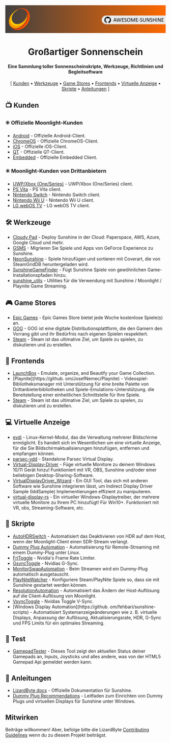 <!--lint disable awesome-heading awesome-toc double-link-->

<div align="center">
  <img src="/assets/banner.png" />
  <h1 align="center">Großartiger Sonnenschein</h1>
  <h4 align="center">Eine Sammlung toller Sonnenscheinskripte, Werkzeuge, Richtlinien und Begleitsoftware</h4>
</div>

<div align="center">
[
  <a href="#-kunden">Kunden</a> •
  <a href="#%EF%B8%8F-werkzeuge">Werkzeuge</a> •
  <a href="#-game-stores">Game Stores</a> •
  <a href="#-frontends">Frontends</a> •
  <a href="#-virtuelle-anzeige">Virtuelle Anzeige</a> •
  <a href="#-skripte">Skripte</a> •
  <a href="#-anleitungen">Anleitungen</a>
]
</div>

## 📺 Kunden

### ✳️ Offizielle Moonlight-Kunden

- [Android](https://github.com/moonlight-stream/moonlight-android) - Offizielle Android-Client.
- [ChromeOS](https://github.com/moonlight-stream/moonlight-chrome) - Offizielle ChromeOS-Client.
- [iOS](https://github.com/moonlight-stream/moonlight-ios) - Offizielle iOS-Client.
- [QT](https://github.com/moonlight-stream/moonlight-qt) - Offizielle QT-Client.
- [Embedded](https://github.com/moonlight-stream/moonlight-embedded) - Offizielle Embedded Client.

### ✴️ Moonlight-Kunden von Drittanbietern

- [UWP/Xbox (One/Series)](https://github.com/TheElixZammuto/moonlight-xbox) - UWP/Xbox (One/Series) client.
- [PS Vita](https://github.com/xyzz/vita-moonlight) - PS Vita client.
- [Nintendo Switch](https://github.com/XITRIX/Moonlight-Switch) - Nintendo Switch client.
- [Nintendo Wii U](https://github.com/GaryOderNichts/moonlight-wiiu) - Nintendo Wii U client.
- [LG webOS TV](https://github.com/mariotaku/moonlight-tv) - LG webOS TV client.

## 🛠️ Werkzeuge

- [Cloudy Pad](https://github.com/PierreBeucher/cloudypad) - Deploy Sunshine in der Cloud: Paperspace, AWS, Azure, Google Cloud und mehr.
- [GSMS](https://github.com/LizardByte/GSMS) - Migrieren Sie Spiele und Apps von GeForce Experience zu Sunshine.
- [NeonSunshine](https://github.com/NeonLightning/NeonSunshine) - Spiele hinzufügen und sortieren mit Coverart, die von SteamGridDB heruntergeladen wird.
- [SunshineGameFinder](https://github.com/JMTK/SunshineGameFinder) - Fügt Sunshine Spiele von gewöhnlichen Game-Installationspfaden hinzu.
- [sunshine_utils](https://github.com/designer-living/sunshine_utils) - Utilities für die Verwendung mit Sunshine / Moonlight / Playnite Game Streaming.

## 🎮 Game Stores

- [Epic Games](https://www.epicgames.com) - Epic Games Store bietet jede Woche kostenlose Spiele(s) an.
- [GOG](https://www.gog.com) - GOG ist eine digitale Distributionsplattform, die den Gamern den Vorrang gibt und ihr Bedürfnis nach eigenen Spielen respektiert.
- [Steam](https://store.steampowered.com) - Steam ist das ultimative Ziel, um Spiele zu spielen, zu diskutieren und zu erstellen.

## 💠 Frontends

- [LaunchBox](https://www.launchbox-app.com/) - Emulate, organize, and Beautify your Game Collection.
- [Playnite](https://github. om/JosefNemec/Playnite) - Videospiel-Bibliotheksmanager mit Unterstützung für eine breite Palette von Drittanbieterbibliotheken und Spiele-Emulations-Unterstützung. die Bereitstellung einer einheitlichen Schnittstelle für Ihre Spiele.
- [Steam](https://store.steampowered.com) - Steam ist das ultimative Ziel, um Spiele zu spielen, zu diskutieren und zu erstellen.

## 💻 Virtuelle Anzeige

- [evdi](https://github.com/DisplayLink/evdi) - Linux-Kernel-Modul, das die Verwaltung mehrerer Bildschirme ermöglicht. Es handelt sich im Wesentlichen um eine virtuelle Anzeige, für die Sie Bildschirmaktualisierungen hinzufügen, entfernen und empfangen können.
- [parsec-vdd](https://github.com/nomi-san/parsec-vdd) - Standalone Parsec Virtual Display.
- [Virtual-Display-Driver](https://github.com/itsmikethetech/Virtual-Display-Driver) - Füge virtuelle Monitore zu deinem Windows 10/11 Gerät hinzu! Funktioniert mit VR, OBS, Sunshine und/oder einer beliebigen Desktop-Sharing-Software.
- [VirtualDisplayDriver_Wizard](https://github.com/sofmeright/VirtualDisplayDriver_Wizard) - Ein GUI Tool, das sich mit anderen Software wie Sunshine integrieren lässt, um Indirect Display Driver Sample (IddSample) Implementierungen effizient zu manipulieren.
- [virtual-display-rs](https://github.com/MolotovCherry/virtual-display-rs) - Ein virtueller Windows-Displaytreiber, der mehrere virtuelle Monitore zu Ihrem PC hinzufügt! Für Win10+. Funktioniert mit VR, obs, Streaming-Software, etc.

## 📜 Skripte

- [AutoHDRSwitch](https://github.com/Nonary/AutoHDRSwitch) - Automatisiert das Deaktivieren von HDR auf dem Host, wenn der Moonlight-Client einen SDR-Stream verlangt.
- [Dummy Plug Automation](https://github.com/XenHat/dummy-plug-automation) - Automatisierung für Remote-Streaming mit einem Dummy-Plug unter Linux.
- [FrlToggle](https://github.com/FrogTheFrog/frl-toggle) - Nvidia's Frame Rate Limiter.
- [GsyncToggle](https://github.com/FrogTheFrog/gsync-toggle) - Nvidias G-Sync.
- [MonitorSwapAutomation](https://github.com/Nonary/MonitorSwapAutomation) - Beim Streamen wird ein Dummy-Plug automatisch ausgetauscht.
- [PlayNiteWatcher](https://github.com/Nonary/PlayNiteWatcher) - Konfiguriere Steam/PlayNite Spiele so, dass sie mit Sunshine gestartet werden können.
- [ResolutionAutomation](https://github.com/Nonary/ResolutionAutomation) - Automatisiert das Ändern der Host-Auflösung auf die Client-Auflösung von Moonlight.
- [VsyncToggle](https://github.com/xanderfrangos/vsync-toggle) - Nvidias Toggle V-Sync.
- [Windows Display Automation](https://github. om/fehbari/sunshine-scripts) - Automatisiert Systemanzeigeänderungen wie z. B. virtuelle Displays, Anpassung der Auflösung, Aktualisierungsrate, HDR, G-Sync und FPS Limits für ein optimales Streaming.

## 🧪 Test

- [GamepadTester](https://hardwaretester.com/gamepad) - Dieses Tool zeigt den aktuellen Status deiner Gamepads an, Inputs, Joysticks und alles andere, was von der HTML5 Gamepad Api gemeldet werden kann.

## 📓 Anleitungen

- [LizardByte docs](https://docs.lizardbyte.dev/projects/sunshine) - Offizielle Dokumentation für Sunshine.
- [Dummy Plug Recommendations](https://github.com/Nonary/documentation/wiki/DummyPlugs) - Leitfaden zum Einrichten von Dummy Plugs und virtuellen Displays für Sunshine unter Windows.

## Mitwirken

Beiträge willkommen! Aber, befolge bitte die LizardByte
[Contributing Guidelines](https://docs.lizardbyte.dev/en/latest/developers/contributing.html)
wenn du zu diesem Projekt beiträgst.

